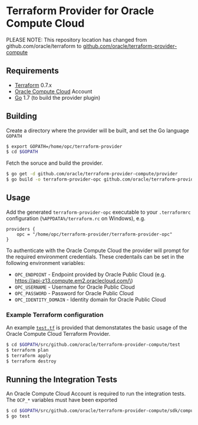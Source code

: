 Terraform Provider for Oracle Compute Cloud
===========================================

PLEASE NOTE: This repository location has changed from github.com/oracle/terraform to [github.com/oracle/terraform-provider-compute](https://github.com/oracle/terraform-provider-compute/)

Requirements
------------

-	[Terraform](https://www.terraform.io/downloads.html) 0.7.x
-	[Oracle Compute Cloud](https://cloud.oracle.com/compute) Account
-	[Go](https://golang.org/doc/install) 1.7 (to build the provider plugin)

Building
--------

Create a directory where the provider will be built, and set the Go language `GOPATH`

```sh
$ export GOPATH=/home/opc/terraform-provider
$ cd $GOPATH
```

Fetch the soruce and build the provider.

```sh
$ go get -d github.com/oracle/terraform-provider-compute/provider
$ go build -o terraform-provider-opc github.com/oracle/terraform-provider-compute/provider
```

Usage
-----

Add the generated `terraform-provider-opc` executable to your `.terraformrc` configuration (`%APPDATA%/terraform.rc` on Windows), e.g.

```
providers {
    opc = "/home/opc/terraform-provider/terraform-provider-opc"
}
```

To authenticate with the Oracle Compute Cloud the provider will prompt for the required environment credentials. These credentails can be set in the following environment variables:

-	`OPC_ENDPOINT` - Endpoint provided by Oracle Public Cloud (e.g. https://api-z13.compute.em2.oraclecloud.com/\)
-	`OPC_USERNAME` - Username for Oracle Public Cloud
-	`OPC_PASSWORD` - Password for Oracle Public Cloud
-	`OPC_IDENTITY_DOMAIN` - Identity domain for Oracle Public Cloud

### Example Terraform configuration

An example [`test.tf`](test/test.tf) is provided that demonstatates the basic usage of the Oracle Compute Cloud Terraform Provider.

```sh
$ cd $GOPATH/src/github.com/oracle/terraform-provider-compute/test
$ terraform plan
$ terraform apply
$ terraform destroy
```

Running the Integration Tests
-----------------------------

An Oracle Compute Cloud Account is required to run the integration tests. The `OCP_*` variables must have been exported

```sh
$ cd $GOPATH/src/github.com/oracle/terraform-provider-compute/sdk/compute
$ go test
```
